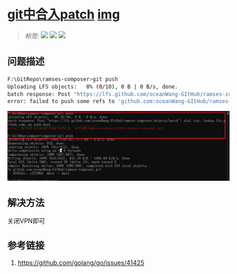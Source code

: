 # [git中合入patch](./)  [img](./img)     

> ######  _标签:_   ![](https://img.shields.io/badge/技术类-yellowgreen.svg) [![](https://img.shields.io/badge/链接-如何使用git生成patch和打入patch-brightgreen.svg)](https://learnopengl-cn.github.io/01%20Getting%20started/04%20Hello%20Triangle/) [![](https://img.shields.io/badge/链接-代码文件-orange.svg)](../02-code/)        
>

## 问题描述      

```bash
F:\GitRepo\ramses-composer>git push
Uploading LFS objects:   0% (0/10), 0 B | 0 B/s, done.
batch response: Post "https://lfs.github.com/oceanWang-GItHub/ramses-composer/objects/batch": dial tcp: lookup lfs.github.com: no such host
error: failed to push some refs to 'github.com:oceanWang-GItHub/ramses-composer.git'
```

![69-1](./img/69-1.png)



## 解决方法   

关闭VPN即可        



## 参考链接    

1. https://github.com/golang/go/issues/41425
